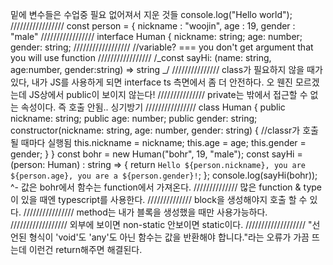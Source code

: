 밑에 변수들은 수업중 필요 없어져서 지운 것들
console.log("Hello world");
/////////////////
const person = {
nickname : "woojin",
age : 19,
gender : "male"
/////////////////
interface Human {
nickname: string;
age: number;
gender: string;
//////////////////
//variable? === you don't get argument that you will use function
/////////////////
/_const sayHi: (name: string, age:number, gender:string) => string _/
///////////////
class가 필요하지 않을 때가 있다, 내가 JS를 사용하게 되면 interface
ts 측면에서 좀 더 안전하다. 오 웬진 모르겠는데 JS상에서 public이 보이지 않는다!
///////////////
private는 밖에서 접근할 수 없는 속성이다. 즉 호출 안됨.. 싱기방기
////////////////
class Human {
public nickname: string;
public age: number;
public gender: string;
constructor(nickname: string, age: number, gender: string) {
//classr가 호출될 때마다 실행됨
this.nickname = nickname;
this.age = age;
this.gender = gender;
}
}
const bohr = new Human("bohr", 19, "male");
const sayHi = (person: Human) : string => {
return `Hello ${person.nickname}, you are ${person.age}, you are a ${person.gender}!`;
};
console.log(sayHi(bohr));
^- 값은 bohr에서 함수는 function에서 가져온다.
//////////////
많은 function & type이 있을 때엔 typescript를 사용한다.
//////////////
block을 생성해야지 호출 할 수 있다.
////////////////
method는 내가 블록을 생성했을 때만 사용가능하다.
//////////////////
외부에 보이면 non-static 안보이면 static이다.
///////////////////
"선언된 형식이 'void'도 'any'도 아닌 함수는 값을 반환해야 합니다."라는 오류가
가끔 뜨는데 이런건 return해주면 해결된다.
